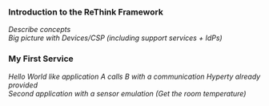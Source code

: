 ### Introduction to the ReThink Framework

_Describe concepts_  
_Big picture with Devices/CSP (including support services + IdPs)_  

### My First Service
_Hello World like application A  calls B with a communication Hyperty already provided_  
_Second application with a sensor emulation (Get the room temperature)_

###

